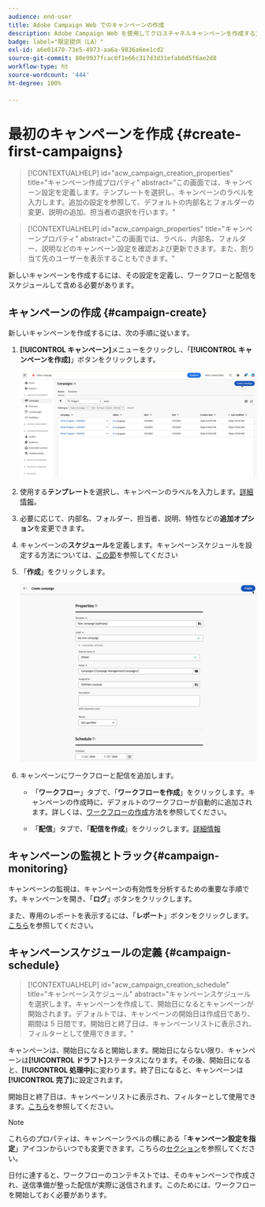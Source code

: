 ```yaml
---
audience: end-user
title: Adobe Campaign Web でのキャンペーンの作成
description: Adobe Campaign Web を使用してクロスチャネルキャンペーンを作成する方法を学ぶ
badge: label="限定提供（LA）"
exl-id: a6e01470-73e5-4973-aa6a-9836a6ee1cd2
source-git-commit: 80e9937fcac0f1e66c317d3d31efab0d5f6ae2d8
workflow-type: ht
source-wordcount: '444'
ht-degree: 100%

---
```



# 最初のキャンペーンを作成 {#create-first-campaigns}

>[!CONTEXTUALHELP]
>id="acw_campaign_creation_properties"
>title="キャンペーン作成プロパティ"
>abstract="この画面では、キャンペーン設定を定義します。テンプレートを選択し、キャンペーンのラベルを入力します。追加の設定を参照して、デフォルトの内部名とフォルダーの変更、説明の追加、担当者の選択を行います。"

>[!CONTEXTUALHELP]
>id="acw_campaign_properties"
>title="キャンペーンプロパティ"
>abstract="この画面では、ラベル、内部名、フォルダー、説明などのキャンペーン設定を確認および更新できます。また、割り当て先のユーザーを表示することもできます。"

新しいキャンペーンを作成するには、その設定を定義し、ワークフローと配信をスケジュールして含める必要があります。

## キャンペーンの作成 {#campaign-create}

新しいキャンペーンを作成するには、次の手順に従います。

1. **[!UICONTROL キャンペーン]**&#x200B;メニューをクリックし、「**[!UICONTROL キャンペーンを作成]**」ボタンをクリックします。

   ![新しいキャンペーンの作成](assets/create-campaign-button.png)

1. 使用する&#x200B;**テンプレート**&#x200B;を選択し、キャンペーンのラベルを入力します。[詳細情報](manage-campaigns.md#manage-campaign-templates)。
1. 必要に応じて、内部名、フォルダー、担当者、説明、特性などの&#x200B;**追加オプション**&#x200B;を変更できます。
1. キャンペーンの&#x200B;**スケジュール**&#x200B;を定義します。キャンペーンスケジュールを設定する方法については、[この節](#campaign-schedule)を参照してください
1. 「**作成**」をクリックします。

   ![キャンペーンプロパティの作成](assets/create-a-campaign-properties.png)

1. キャンペーンにワークフローと配信を追加します。

   * 「**ワークフロー**」タブで、「**ワークフローを作成**」をクリックします。キャンペーンの作成時に、デフォルトのワークフローが自動的に追加されます。詳しくは、[ワークフローの作成](../workflows/create-workflow.md)方法を参照してください。

   * 「**配信**」タブで、「**配信を作成**」をクリックします。[詳細情報](../msg/gs-messages.md)

## キャンペーンの監視とトラック{#campaign-monitoring}

キャンペーンの監視は、キャンペーンの有効性を分析するための重要な手順です。キャンペーンを開き、「**ログ**」ボタンをクリックします。

また、専用のレポートを表示するには、「**レポート**」ボタンをクリックします。 [こちら](../reporting/campaign-reports.md)を参照してください。


## キャンペーンスケジュールの定義 {#campaign-schedule}

>[!CONTEXTUALHELP]
>id="acw_campaign_creation_schedule"
>title="キャンペーンスケジュール"
>abstract="キャンペーンスケジュールを選択します。キャンペーンを作成して、開始日になるとキャンペーンが開始されます。デフォルトでは、キャンペーンの開始日は作成日であり、期間は 5 日間です。開始日と終了日は、キャンペーンリストに表示され、フィルターとして使用できます。"


キャンペーンは、開始日になると開始します。開始日にならない限り、キャンペーンは&#x200B;**[!UICONTROL ドラフト]**&#x200B;ステータスになります。その後、開始日になると、**[!UICONTROL 処理中]**&#x200B;に変わります。終了日になると、キャンペーンは&#x200B;**[!UICONTROL 完了]**&#x200B;に設定されます。

開始日と終了日は、キャンペーンリストに表示され、フィルターとして使用できます。[こちら](manage-campaigns.md#access-campaigns)を参照してください。

>[!NOTE]
>
>これらのプロパティは、キャンペーンラベルの横にある「**キャンペーン設定を指定**」アイコンからいつでも変更できます。こちらの[セクション](gs-campaigns.md#campaign-dashboard)を参照してください。

日付に達すると、ワークフローのコンテキストでは、そのキャンペーンで作成され、送信準備が整った配信が実際に送信されます。このためには、ワークフローを開始しておく必要があります。


<!--
    +++WORKF
++screen
## Create a cross-channel campaign {#cross-channel-campaign}


In a cross-channel campaign, a single marketing communication uses different channels. Data is passed between the channels. The customer receives communication through multiple channels based on, for example, their interaction with the previous communication.

-->
<!--
existing campaign: settings button -> properties like when creation
schedule in header


About plans, programs and campaigns
Adobe Campaign allows you to plan marketing campaigns in which you can create and manage different types of activities: emails, SMS messages, push notifications, workflows, landing pages. These campaigns and their contents can be gathered into programs.

The programs and campaigns allow you to regroup and view the different marketing activities that are linked to them.

A program may contain other programs as well as campaigns, workflows, and landing pages. It appears in the timeline and help you organize your marketing activities: you can separate them by country, by brand, by unit, etc.
A campaign enables you to gather all the marketing activities of your choice under a single entity. A campaign may contain emails, SMS, push notifications, direct mails, workflows, and landing pages.
To better organize your marketing plans, Adobe recommends the following hierarchy: Program > Sub-programs > Campaigns > Workflows > Deliveries.

Reports on programs and campaigns allow you to analyze their impact. For example, you can build reports at the campaign level to aggregate data on all deliveries contained in that campaign.

Related topics:

Timeline
About dynamic reports
Creating a campaign
In programs and sub-programs, you can add campaigns. Campaigns can contain marketing activities such as emails, SMS, push notifications, workflows, and landing pages.

From the Adobe Campaign home page, select the Programs & Campaigns card and access a program or sub-program.

Click on the Create button and select Campaign.

In the Creation mode screen, select a campaign type.



The campaign types available are based on templates defined in Resources > Templates > Campaign templates. For more on this, refer to the Managing templates section.

In the Properties screen, enter the name and ID of the campaign.

Select a start and end date to your campaign. These dates only apply to the campaign itself.



Click on Create to confirm the creation of the campaign.

The campaign is created and displayed. Use the Create button to add marketing activities to your campaign.

NOTE
Depending on your license agreement, you may access only some of these activities.

You can also create a campaign from the marketing activity list. You can choose to link the marketing activity to a parent program or sub-program via the properties window of the campaign.


Programs and campaigns icons and statuses
Each program and each campaign in the list has a visual symbol and an icon whose color indicates the execution status. This status depends on the validity period of the program or the campaign.

Gray: the program/campaign has not yet started - Editing status.
Blue: the program/campaign is in progress - In progress status.
Green: the program/campaign has finished - Finished status. By default, the current date is automatically shown as the validity start date and the end date is calculated according to the start date (D+186 days). You can change these dates in the program or campaign properties.


Business.Adobe.com resources
-->

